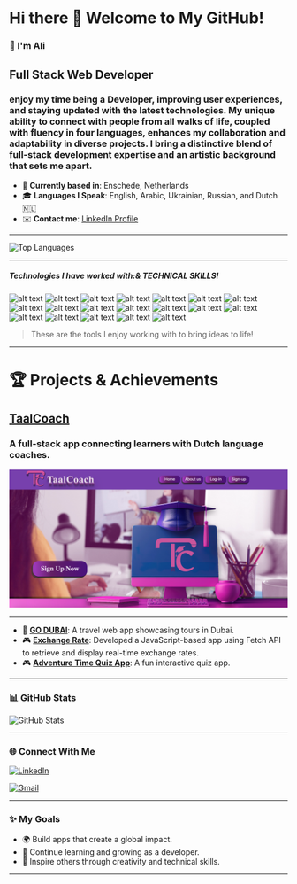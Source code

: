 # Hi there 👋 Welcome to My GitHub!
### 👋 I'm Ali 
## Full Stack Web Developer
### enjoy my time being a Developer, improving user experiences, and staying updated with the latest technologies. My unique ability to connect with people from all walks of life, coupled with fluency in four languages, enhances my collaboration and adaptability in diverse projects. I bring a distinctive blend of full-stack development expertise and an artistic background that sets me apart. 

- 🏡 **Currently based in**: Enschede, Netherlands  
- 🎓 **Languages I Speak**: English, Arabic, Ukrainian, Russian, and Dutch 🇳🇱  
- ✉️ **Contact me**: [LinkedIn Profile](https://www.linkedin.com/in/ali-ibrahim-space)  

---

 ![Top Languages](https://github-readme-stats.vercel.app/api/top-langs/?username=Alishka-Space&layout=compact&theme=radical)


---
##### Technologies I have worked with:& TECHNICAL SKILLS!
 ![alt text](https://img.shields.io/badge/Html5--E34F26?style=for-the-badge&logo=Html5)
 ![alt text](https://img.shields.io/badge/Css3--1572B6?style=for-the-badge&logo=css3)
 ![alt text](https://img.shields.io/badge/Bootstrap--7952B3?style=for-the-badge&logo=Bootstrap)
 ![alt text](https://img.shields.io/badge/JavaScript--F7DF1E?style=for-the-badge&logo=JavaScript)
 ![alt text](https://img.shields.io/badge/Git--F05032?style=for-the-badge&logo=Git)
 ![alt text](https://img.shields.io/badge/GitHub--181717?style=for-the-badge&logo=GitHub)
 ![alt text](https://img.shields.io/badge/Pug--A86454?style=for-the-badge&logo=Pug)
 ![alt text](https://img.shields.io/badge/React.js--61DAFB?style=for-the-badge&logo=React)
 ![alt text](https://img.shields.io/badge/Node.js--339933?style=for-the-badge&logo=nodedotjs)
 ![alt text](https://img.shields.io/badge/Express.js--cc0000?style=for-the-badge&logo=Express)
 ![alt text](https://img.shields.io/badge/MogoDB--47A248?style=for-the-badge&logo=MongoDB)
 ![alt text](https://img.shields.io/badge/SQL,MySQL--4479A1?style=for-the-badge&logo=MySQL)
 ![alt text](https://img.shields.io/badge/SQL-003B57?style=for-the-badge&logo=sql&logoColor=white)
 ![alt text](https://img.shields.io/badge/CodePen--000000?style=for-the-badge&logo=CodePen)
 ![alt text](https://img.shields.io/badge/VSCode--007ACC?style=for-the-badge&logo=Visual-Studio-Code)
 ![alt text](https://img.shields.io/badge/Render--46E3B7?style=for-the-badge&logo=Render)
 ![alt text](https://img.shields.io/badge/Netlify--00C7B7?style=for-the-badge&logo=Netlify)
 ![alt text](https://img.shields.io/badge/React.Native--61DAFB?style=for-the-badge&logo=React)
![alt text](https://img.shields.io/badge/Vue.js--4FC08D?style=for-the-badge&logo=Vue.js)

> These are the tools I enjoy working with to bring ideas to life!

---
# 🏆 Projects & Achievements  

## [**TaalCoach**](https://c48-group-a-713269d45048.herokuapp.com/)  
 ###      A full-stack app connecting learners with Dutch language coaches.
[![TaalCoach](https://github.com/Alishka-Space/Alishka-Space/blob/main/assets/Screen%20Shot%202025-01-15%20at%2013.41.19.png?raw=true)](https://c48-group-a-713269d45048.herokuapp.com/)  

---
  
- 🚀 **[GO DUBAI](https://go-dubai-app.netlify.app/)**: A travel web app showcasing tours in Dubai.  
- 🎮 **[Exchange Rate](https://alishka-space.github.io/Exchange-Rate-API-2/)**: Developed a JavaScript-based app using Fetch API to retrieve and display real-time exchange rates.
- 🎮 **[Adventure Time Quiz App](https://keremilhan.github.io/quiz-app/)**: A fun interactive quiz app. 

---
### 📊 GitHub Stats  
![GitHub Stats](https://github-readme-stats.vercel.app/api?username=Alishka-Space&show_icons=true&theme=radical)

---

### 🌐 Connect With Me  
[![LinkedIn](https://img.shields.io/badge/-LinkedIn-0077B5?logo=linkedin&logoColor=white&style=flat-square)](https://www.linkedin.com/in/ali-ibrahim-space)

[<img src="https://img.shields.io/badge/-Gmail-fff?logo=gmail" height="30" alt="Gmail">](ali.ibrahim.work@gmail.com)


---

### ✨ My Goals  
- 🌍 Build apps that create a global impact.  
- 🌱 Continue learning and growing as a developer.  
- 🎯 Inspire others through creativity and technical skills.  

---

